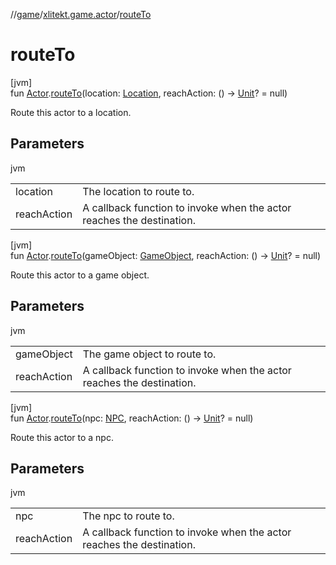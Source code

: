 //[game](../../index.md)/[xlitekt.game.actor](index.md)/[routeTo](route-to.md)

# routeTo

[jvm]\
fun [Actor](-actor/index.md).[routeTo](route-to.md)(location: [Location](../xlitekt.game.world.map/-location/index.md), reachAction: () -&gt; [Unit](https://kotlinlang.org/api/latest/jvm/stdlib/kotlin/-unit/index.html)? = null)

Route this actor to a location.

## Parameters

jvm

| | |
|---|---|
| location | The location to route to. |
| reachAction | A callback function to invoke when the actor reaches the destination. |

[jvm]\
fun [Actor](-actor/index.md).[routeTo](route-to.md)(gameObject: [GameObject](../xlitekt.game.world.map/-game-object/index.md), reachAction: () -&gt; [Unit](https://kotlinlang.org/api/latest/jvm/stdlib/kotlin/-unit/index.html)? = null)

Route this actor to a game object.

## Parameters

jvm

| | |
|---|---|
| gameObject | The game object to route to. |
| reachAction | A callback function to invoke when the actor reaches the destination. |

[jvm]\
fun [Actor](-actor/index.md).[routeTo](route-to.md)(npc: [NPC](../xlitekt.game.actor.npc/-n-p-c/index.md), reachAction: () -&gt; [Unit](https://kotlinlang.org/api/latest/jvm/stdlib/kotlin/-unit/index.html)? = null)

Route this actor to a npc.

## Parameters

jvm

| | |
|---|---|
| npc | The npc to route to. |
| reachAction | A callback function to invoke when the actor reaches the destination. |

